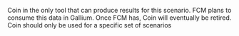 Coin in the only tool that can produce results for this scenario. FCM plans to consume this data in Gallium. Once FCM has, Coin will eventually be retired. Coin should only be used for a specific set of scenarios